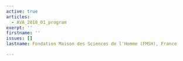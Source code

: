 ```yaml
---
active: true
articles:
  - AVA_2018_01_program
exerpt: ''
firstname: ''
issues: []
lastname: Fondation Maison des Sciences de l'Homme (FMSH), France

---
```

